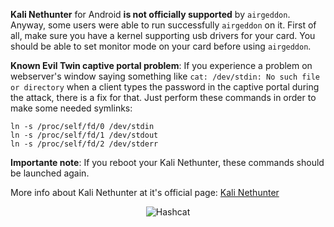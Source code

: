 __Kali Nethunter__ for Android __is not officially supported__ by `airgeddon`. Anyway, some users were able to run successfully `airgeddon` on it. First of all, make sure you have a kernel supporting usb drivers for your card. You should be able to set monitor mode on your card before using `airgeddon`.

__Known Evil Twin captive portal problem__: If you experience a problem on webserver's window saying something like `cat: /dev/stdin: No such file or directory` when a client types the password in the captive portal during the attack, there is a fix for that. Just perform these commands in order to make some needed symlinks:

```
ln -s /proc/self/fd/0 /dev/stdin
ln -s /proc/self/fd/1 /dev/stdout
ln -s /proc/self/fd/2 /dev/stderr
```

__Importante note__: If you reboot your Kali Nethunter, these commands should be launched again.

More info about Kali Nethunter at it's official page: [Kali Nethunter]

<p align="center">
	<img src="https://raw.githubusercontent.com/v1s1t0r1sh3r3/airgeddon/dev/imgs/wiki/kalinethunter_logo.png" title="Hashcat"/>
</p>

[Kali Nethunter]: https://www.kali.org/kali-linux-nethunter/